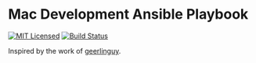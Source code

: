 # Mac Development Ansible Playbook

[![MIT Licensed][badge-license]][link-license]
[![Build Status][badge-travis]][link-travis]

Inspired by the work of
[geerlinguy](https://github.com/geerlingguy/mac-dev-playbook).

[badge-license]: https://img.shields.io/github/license/eliasnorrby/mac-dev-playbook.svg?style=flat-square
[badge-travis]: https://img.shields.io/travis/eliasnorrby/mac-dev-playbook/master.svg?style=flat-square
[link-license]: https://raw.githubusercontent.com/eliasnorrby/mac-dev-playbook/master/LICENSE
[link-travis]: https://travis-ci.org/eliasnorrby/mac-dev-playbook

